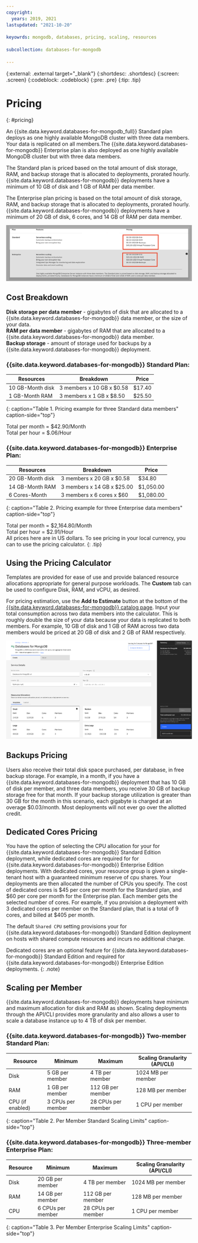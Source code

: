 ```yaml
---
copyright:
  years: 2019, 2021
lastupdated: "2021-10-20"

keyowrds: mongodb, databases, pricing, scaling, resources

subcollection: databases-for-mongodb

---
```


{:external: .external target="_blank"}
{:shortdesc: .shortdesc}
{:screen: .screen}
{:codeblock: .codeblock}
{:pre: .pre}
{:tip: .tip}

# Pricing
{: #pricing}

An {{site.data.keyword.databases-for-mongodb_full}} Standard plan deploys as one highly available MongoDB cluster with three data members. Your data is replicated on all members.The {{site.data.keyword.databases-for-mongodb}} Enterprise plan is also deployed as one highly available MongoDB cluster but with three data members.

The Standard plan is priced based on the total amount of disk storage, RAM, and backup storage that is allocated to deployments, prorated hourly. {{site.data.keyword.databases-for-mongodb}} deployments have a minimum of 10 GB of disk and 1 GB of RAM per data member.

 The Enterprise plan pricing is based on the total amount of disk storage, RAM, and backup storage that is allocated to deployments, prorated hourly. {{site.data.keyword.databases-for-mongodb}} deployments have a minimum of 20 GB of disk, 6 cores, and 14 GB of RAM per data member.

![Pricing chart for Standard and Enterprise plans](images/pricing-plans.png)

## Cost Breakdown

**Disk storage per data member** - gigabytes of disk that are allocated to a {{site.data.keyword.databases-for-mongodb}} data member, or the size of your data.  
**RAM per data member** - gigabytes of RAM that are allocated to a {{site.data.keyword.databases-for-mongodb}} data member.  
**Backup storage** - amount of storage used for backups by a {{site.data.keyword.databases-for-mongodb}} deployment.

### {{site.data.keyword.databases-for-mongodb}} Standard Plan: 
Resources | Breakdown | Price
-------|-------|-------
10 GB-Month disk | 3 members x 10 GB x $0.58 | $17.40
1 GB-Month RAM | 3 members x 1 GB  x $8.50 | $25.50
{: caption="Table 1. Pricing example for three Standard data members" caption-side="top"}

Total per month = $42.90/Month  
Total per hour = $.06/Hour  

### {{site.data.keyword.databases-for-mongodb}} Enterprise Plan: 
Resources | Breakdown | Price
-------|-------|-------
20 GB-Month disk | 3 members x 20 GB x $0.58 | $34.80
14 GB-Month RAM | 3 members x 14 GB  x $25.00 | $1,050.00
6 Cores-Month | 3 members x 6 cores x $60 | $1,080.00
{: caption="Table 2. Pricing example for three Enterprise data members" caption-side="top"}

Total per month = $2,164.80/Month  
Total per hour = $2.91/Hour  
All prices here are in US dollars. To see pricing in your local currency, you can to use the pricing calculator.
{: .tip}

## Using the Pricing Calculator

Templates are provided for ease of use and provide balanced resource allocations appropriate for general purpose workloads. The **Custom** tab can be used to configure Disk, RAM, and vCPU, as desired.

For pricing estimation, use the **Add to Estimate** button at the bottom of the [{{site.data.keyword.databases-for-mongodb}} catalog page](https://cloud.ibm.com/catalog/databases-for-mongodb). Input your total consumption across two data members into the calculator. This is roughly double the size of your data because your data is replicated to both members. For example, 10 GB of disk and 1 GB of RAM across two data members would be priced at 20 GB of disk and 2 GB of RAM respectively.

![Pricing calculator estimation with 10 GB of disk and 1 GB of RAM, per member](images/pricing-calc.png)

## Backups Pricing

Users also receive their total disk space purchased, per database, in free backup storage. For example, in a month, if you have a {{site.data.keyword.databases-for-mongodb}} deployment that has 10 GB of disk per member, and three data members, you receive 30 GB of backup storage free for that month. If your backup storage utilization is greater than 30 GB for the month in this scenario, each gigabyte is charged at an overage $0.03/month. Most deployments will not ever go over the allotted credit.

## Dedicated Cores Pricing

You have the option of selecting the CPU allocation for your for {{site.data.keyword.databases-for-mongodb}} Standard Edition deployment, while dedicated cores are required for for {{site.data.keyword.databases-for-mongodb}} Enterprise Edition deployments. With dedicated cores, your resource group is given a single-tenant host with a guaranteed minimum reserve of cpu shares. Your deployments are then allocated the number of CPUs you specify. The cost of dedicated cores is $45 per core per month for the Standard plan, and $60 per core per month for the Enterprise plan. Each member gets the selected number of cores. For example, if you provision a deployment with 3 dedicated cores per member on the Standard plan, that is a total of 9 cores, and billed at $405 per month. 

The default `Shared CPU` setting provisions your for {{site.data.keyword.databases-for-mongodb}} Standard Edition deployment on hosts with shared compute resources and incurs no additional charge.

Dedicated cores are an optional feature for {{site.data.keyword.databases-for-mongodb}} Standard Edition and required for {{site.data.keyword.databases-for-mongodb}} Enterprise Edition deployments. 
{: .note}



## Scaling per Member

{{site.data.keyword.databases-for-mongodb}} deployments have minimum and maximum allocation for disk and RAM as shown. Scaling deployments through the API/CLI provides more granularity and also allows a user to scale a database instance up to 4 TB of disk per member.

### {{site.data.keyword.databases-for-mongodb}} Two-member Standard Plan:
Resource | Minimum | Maximum | Scaling Granularity (API/CLI)
----------|-----|-----|-------
Disk | 5 GB per member | 4 TB per member | 1024 MB per member
RAM | 1 GB per member | 112 GB per member | 128 MB per member
CPU (if enabled) | 3 CPUs per member | 28 CPUs per member| 1 CPU per member
{: caption="Table 2. Per Member Standard Scaling Limits" caption-side="top"}

### {{site.data.keyword.databases-for-mongodb}} Three-member Enterprise Plan:
Resource | Minimum | Maximum | Scaling Granularity (API/CLI)
----------|-----|-----|-------
Disk | 20 GB per member | 4 TB per member | 1024 MB per member
RAM | 14 GB per member | 112 GB per member | 128 MB per member
CPU | 6 CPUs per member | 28 CPUs per member| 1 CPU per member
{: caption="Table 3. Per Member Enterprise Scaling Limits" caption-side="top"}

